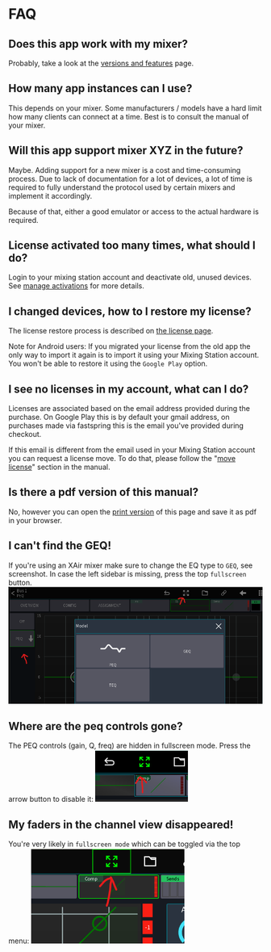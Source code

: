 # FAQ

## Does this app work with my mixer?

Probably, take a look at the [versions and features](feature-list.md) page.

## How many app instances can I use?

This depends on your mixer. Some manufacturers / models have a hard limit how many clients
can connect at a time. Best is to consult the manual of your mixer.

## Will this app support mixer XYZ in the future?

Maybe. Adding support for a new mixer is a cost and time-consuming process. Due to lack of documentation for a lot
of devices, a lot of time is required to fully understand the protocol used by certain mixers and implement it
accordingly.

Because of that, either a good emulator or access to the actual hardware is required.

## License activated too many times, what should I do?

Login to your mixing station account and deactivate old, unused devices.
See [manage activations](license/overview.md#manage-activations) for more details.

## I changed devices, how to I restore my license?

The license restore process is described on [the license page](license/overview.md).

Note for Android users: If you migrated your license from the old app the only way to import it again is to import it
using your Mixing Station account. You won't be able to restore it using the `Google Play` option.

## I see no licenses in my account, what can I do?
Licenses are associated based on the email address provided during the purchase.
On Google Play this is by default your gmail address, on purchases made via fastspring 
this is the email you've provided during checkout.

If this email is different from the email used in your Mixing Station account you can request a license move.
To do that, please follow the "[move license](license/overview.md#move-license)" section in the manual.

## Is there a pdf version of this manual?

No, however you can open the [print version](../print_page/) of this page and
save it as pdf in your browser.

## I can't find the GEQ!

If you're using an XAir mixer make sure to change the EQ type to `GEQ`, see screenshot.
In case the left sidebar is missing, press the top `fullscreen` button.
![xair geq](img/faq/xair-geq.png)

## Where are the peq controls gone?

The PEQ controls (gain, Q, freq) are hidden in fullscreen mode. Press the arrow
button to disable it:
![fullscreen button](img/fullscreen-button.png)

## My faders in the channel view disappeared!

You're very likely in `fullscreen mode` which can be toggled via the top menu:
![fullscreen icon](img/faq/fullscreen-mode.png)